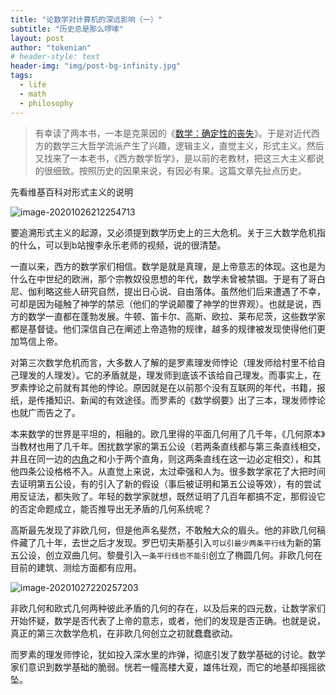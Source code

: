 ```yaml
---
title: "论数学对计算机的深远影响（一）"
subtitle: "历史总是那么啰嗦"
layout: post
author: "tokenian"
# header-style: text
header-img: "img/post-bg-infinity.jpg"
tags:
  - life
  - math
  - philosophy
---
```


> 有幸读了两本书，一本是克莱因的《[数学：确定性的丧失](https://book.douban.com/subject/1049136/)》。于是对近代西方的数学三大哲学流派产生了兴趣，逻辑主义，直觉主义，形式主义。然后又找来了一本老书，《西方数学哲学》，是以前的老教材，把这三大主义都说的很细致。按照历史的因果来说，有因必有果。这篇文章先扯点历史。

先看维基百科对形式主义的说明

![image-20201026212254713](https://gitee.com/tokenian/images-bed/raw/master/img/1240.png)

要追溯形式主义的起源，又必须提到数学历史上的三大危机。关于三大数学危机指的什么，可以到b站搜李永乐老师的视频，说的很清楚。

一直以来，西方的数学家们相信。数学是就是真理，是上帝意志的体现。这也是为什么在中世纪的欧洲，那个宗教奴役思想的年代，数学未曾被禁锢。于是有了哥白尼、伽利略这些人研究自然，提出日心说、自由落体。虽然他们后来遭遇了不幸，可却是因为碰触了神学的禁忌（他们的学说颠覆了神学的世界观）。也就是说，西方的数学一直都在蓬勃发展。牛顿、笛卡尔、高斯、欧拉、莱布尼茨，这些数学家都是基督徒。他们深信自己在阐述上帝造物的规律，越多的规律被发现使得他们更加笃信上帝。

对第三次数学危机而言，大多数人了解的是罗素理发师悖论（理发师给村里不给自己理发的人理发）。它的矛盾就是，理发师到底该不该给自己理发。而事实上，在罗素悖论之前就有其他的悖论。原因就是在以前那个没有互联网的年代，书籍，报纸，是传播知识、新闻的有效途径。而罗素的《数学纲要》出了三本，理发师悖论也就广而告之了。

本来数学的世界是平坦的，相融的。欧几里得的平面几何用了几千年，《几何原本》当教材也用了几千年。困扰数学家的第五公设（若两条直线都与第三条直线相交，并且在同一边的[内角](https://zh.wikipedia.org/wiki/内角)之和小于两个直角，则这两条直线在这一边必定相交），和其他四条公设格格不入。从直觉上来说，太过牵强和人为。很多数学家花了大把时间去证明第五公设，有的引入了新的假设（事后被证明和第五公设等效），有的尝试用反证法，都失败了。年轻的数学家就想，既然证明了几百年都搞不定，那假设它的否定命题成立，能否推导出无矛盾的几何系统呢？

高斯最先发现了非欧几何，但是他声名斐然，不敢触大众的眉头。他的非欧几何稿件藏了几十年，去世之后才发现。罗巴切夫斯基引入`可以引最少两条平行线`为新的第五公设，创立双曲几何。黎曼引入`一条平行线也不能引`创立了椭圆几何。非欧几何在目前的建筑、测绘方面都有应用。

![image-20201027220257203](https://gitee.com/tokenian/images-bed/raw/master/img/image-20201027220257203.png)

非欧几何和欧式几何两种彼此矛盾的几何的存在，以及后来的四元数，让数学家们开始怀疑，数学是否代表了上帝的意志，或者，他们的发现是否正确。也就是说，真正的第三次数学危机，在非欧几何创立之初就蠢蠢欲动。

而罗素的理发师悖论，犹如投入深水里的炸弹，彻底引发了数学基础的讨论。数学家们意识到数学基础的脆弱。恍若一幢高楼大夏，雄伟壮观，而它的地基却摇摇欲坠。